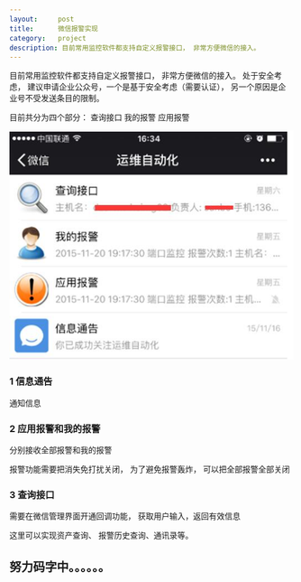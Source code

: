 ```yaml
---
layout:     post
title:      微信报警实现
category:   project
description: 目前常用监控软件都支持自定义报警接口， 非常方便微信的接入。
---
```


目前常用监控软件都支持自定义报警接口， 非常方便微信的接入。
处于安全考虑， 建议申请企业公众号，一个是基于安全考虑（需要认证）， 另一个原因是企业号不受发送条目的限制。

目前共分为四个部分： 查询接口 我的报警  应用报警

![image](/images/django/wechat1.jpg)

### 1 信息通告

通知信息

### 2 应用报警和我的报警 

分别接收全部报警和我的报警


报警功能需要把消失免打扰关闭， 为了避免报警轰炸， 可以把全部报警全部关闭


### 3 查询接口


需要在微信管理界面开通回调功能， 获取用户输入，返回有效信息

这里可以实现资产查询、 报警历史查询、通讯录等。


## 努力码字中。。。。。。


